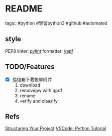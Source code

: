 # README
tags:: #python #學習python3 #github #automated

## style
PEP8
linter: [pylint](https://marketplace.visualstudio.com/items?itemName=ms-python.pylint)
formatter: [yapf](https://marketplace.visualstudio.com/items?itemName=eeyore.yapf)

## TODO/Features
+ [x] 從信箱下載帳單附件
  1. download
  2. removepw with qpdf
  3. rename
  4. verify and classify    

## Refs
[Structuring Your Project](https://docs.python-guide.org/writing/structure/)
[VSCode: Python Tutorial](https://code.visualstudio.com/docs/python/python-tutorial)

